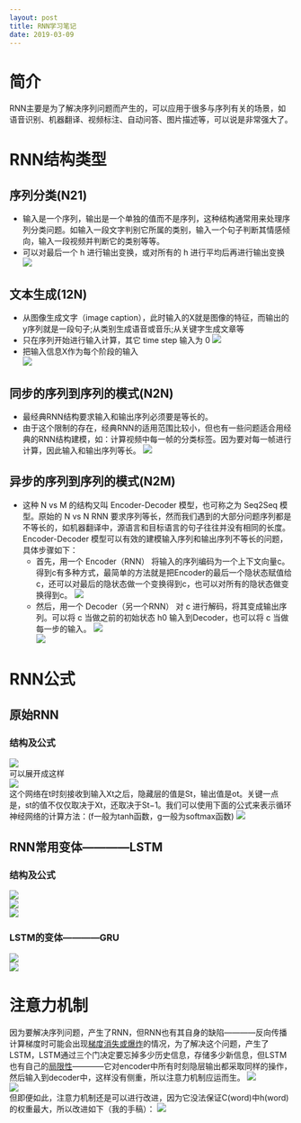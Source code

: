 ```yaml
---
layout: post
title: RNN学习笔记
date: 2019-03-09
--- 
```


# 简介 
RNN主要是为了解决序列问题而产生的，可以应用于很多与序列有关的场景，如语音识别、机器翻译、视频标注、自动问答、图片描述等，可以说是非常强大了。
# RNN结构类型
## 序列分类(N21)
- 输入是一个序列，输出是一个单独的值而不是序列，这种结构通常用来处理序列分类问题。如输入一段文字判别它所属的类别，输入一个句子判断其情感倾向，输入一段视频并判断它的类别等等。 
- 可以对最后一个 h 进行输出变换，或对所有的 h 进行平均后再进行输出变换
  ![](/assets/images/N21.jpg) 
## 文本生成(12N)
- 从图像生成文字（image caption），此时输入的X就是图像的特征，而输出的y序列就是一段句子;从类别生成语音或音乐;从关键字生成文章等
- 只在序列开始进行输入计算，其它 time step 输入为 0 
  ![](/assets/images/12N_0.png) 
- 把输入信息X作为每个阶段的输入  
  ![](/assets/images/12N_1.png)  
## 同步的序列到序列的模式(N2N)
- 最经典RNN结构要求输入和输出序列必须要是等长的。
- 由于这个限制的存在，经典RNN的适用范围比较小，但也有一些问题适合用经典的RNN结构建模，如：计算视频中每一帧的分类标签。因为要对每一帧进行计算，因此输入和输出序列等长。 
  ![](/assets/images/N2N.png)  
## 异步的序列到序列的模式(N2M)
- 这种 N vs M 的结构又叫 Encoder-Decoder 模型，也可称之为 Seq2Seq 模型。原始的 N vs N RNN 要求序列等长，然而我们遇到的大部分问题序列都是不等长的，如机器翻译中，源语言和目标语言的句子往往并没有相同的长度。Encoder-Decoder 模型可以有效的建模输入序列和输出序列不等长的问题，具体步骤如下：  
  - 首先，用一个 Encoder（RNN） 将输入的序列编码为一个上下文向量c。得到c有多种方式，最简单的方法就是把Encoder的最后一个隐状态赋值给c，还可以对最后的隐状态做一个变换得到c，也可以对所有的隐状态做变换得到c。 
![](/assets/images/N2M_1.png)   
  - 然后，用一个 Decoder（另一个RNN） 对 c 进行解码，将其变成输出序列。可以将 c 当做之前的初始状态 h0 输入到Decoder，也可以将 c 当做每一步的输入。 
![](/assets/images/N2M_2.png)    
![](/assets/images/N2M_3.png)   
# RNN公式
## 原始RNN 
### 结构及公式
![](/assets/images/RNN_structure1.jpg)  
可以展开成这样  
![](/assets/images/RNN_structure2.jpg)   
这个网络在t时刻接收到输入Xt之后，隐藏层的值是St，输出值是ot。关键一点是，st的值不仅仅取决于Xt，还取决于St−1。我们可以使用下面的公式来表示循环神经网络的计算方法：(f一般为tanh函数，g一般为softmax函数) 
![](/assets/images/RNN_gongshi1.png)   
## RNN常用变体————LSTM 
### 结构及公式  
![](/assets/images/LSTM_describe1.PNG)  
![](/assets/images/LSTM_structure.png)  
![](/assets/images/LSTM_describe2.PNG)   
### LSTM的变体————GRU
![](/assets/images/GRU_describe.PNG)  
![](/assets/images/GRU.png)  
# 注意力机制 
因为要解决序列问题，产生了RNN，但RNN也有其自身的缺陷————反向传播计算梯度时可能会出现[梯度消失或爆炸](https://zhuanlan.zhihu.com/p/28687529)的情况，为了解决这个问题，产生了LSTM，LSTM通过三个门决定要忘掉多少历史信息，存储多少新信息，但LSTM也有自己的[局限性](https://blog.csdn.net/songbinxu/article/details/80739447)————它对encoder中所有时刻隐层输出都采取同样的操作，然后输入到decoder中，这样没有侧重，所以注意力机制应运而生。 
![](/assets/images/attention_describe.PNG)  
![](/assets/images/attention.jpg)   
但即便如此，注意力机制还是可以进行改进，因为它没法保证C(word)中h(word)的权重最大，所以改进如下（我的手稿）：
![](/assets/images/manuscript.jpg)   

